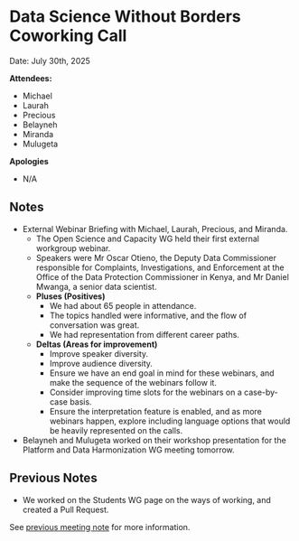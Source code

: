 # Data Science Without Borders Coworking Call 

Date: July 30th, 2025

**Attendees:**
   * Michael
   * Laurah
   * Precious
   * Belayneh
   * Miranda
   * Mulugeta
     
**Apologies**

   * N/A

## Notes

   * External Webinar Briefing with Michael, Laurah, Precious, and Miranda.
     * The Open Science and Capacity WG held their first external workgroup webinar.
     * Speakers were Mr Oscar Otieno, the Deputy Data Commissioner responsible for Complaints, Investigations, and Enforcement at the Office of the Data Protection Commissioner in Kenya, and Mr Daniel Mwanga, a senior data scientist.
     * **Pluses (Positives)**
       * We had about 65 people in attendance.
       * The topics handled were informative, and the flow of conversation was great.
       * We had representation from different career paths.
     * **Deltas (Areas for improvement)**
       * Improve speaker diversity.
       * Improve audience diversity.
       * Ensure we have an end goal in mind for these webinars, and make the sequence of the webinars follow it.
       * Consider improving time slots for the webinars on a case-by-case basis.
       * Ensure the interpretation feature is enabled, and as more webinars happen, explore including language options that would be heavily represented on the calls.
   * Belayneh and Mulugeta worked on their workshop presentation for the Platform and Data Harmonization WG meeting tomorrow.

## Previous Notes

   * We worked on the Students WG page on the ways of working, and created a Pull Request. 
      
See [previous meeting note](https://github.com/aphrc-dswb/dswb-open-science-capacity-wg/blob/main/project-management/coworking-calls/20250709-coworking-call-notes.md) for more information.
